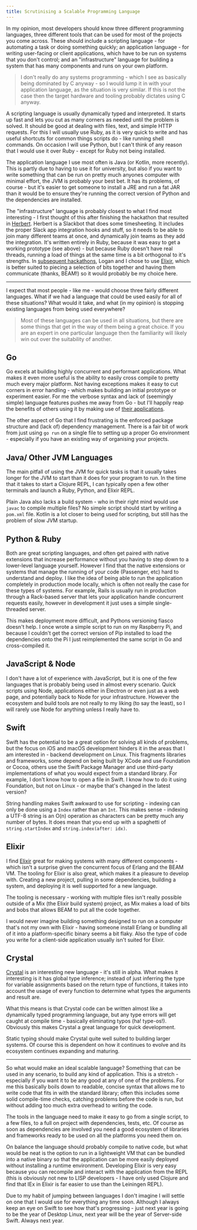 ```yaml
---
title: Scrutinising a Scalable Programming Language
---
```


In my opinion, most developers should know three different programming languages, three different tools that can be used for most of the projects you come across. These should include a scripting language - for automating a task or doing something quickly; an application language - for writing user-facing or client applications, which have to be run on systems that you don't control; and an "infrastructure" language for building a system that has many components and runs on your own platform.

> I don't really do any systems programming - which I see as basically being dominated by C anyway - so I would lump it in with your application language, as the situation is very similar. If this is not the case then the target hardware and tooling probably dictates using C anyway.  

A scripting language is usually dynamically typed and interpreted. It starts up fast and lets you cut as many corners as needed until the problem is solved. It should be good at dealing with files, text, and simple HTTP requests. For this I will usually use Ruby, as it is very quick to write and has useful shortcuts for common things scripts do - like running shell commands. On occasion I will use Python, but I can't think of any reason that I would use it over Ruby - except for Ruby not being installed.

The application language I use most often is Java (or Kotlin, more recently). This is partly due to having to use it for university, but also if you want to write something that can be run on pretty much anyones computer with minimal effort, the JVM is probably your best bet. It has its problems, of course - but it's easier to get someone to install a JRE and run a fat JAR than it would be to ensure they're running the correct version of Python and the dependencies are installed.

The "infrastructure" language is probably closest to what I find most interesting - I first thought of this after finishing the hackathon that resulted in [Herbert](https://github.com/euston-fish/herbert). Herbert is a Slackbot that does some timesheeting. It includes the proper Slack app integration hooks and stuff, so it needs to be able to join many different teams at once, and dynamically join teams as they add the integration. It's written entirely in Ruby, because it was easy to get a working prototype (see above) - but because Ruby doesn't have real threads, running a load of things at the same time is a bit orthogonal to it's strengths. In [subsequent hackathons](https://github.com/euston-fish/liberdata), Logan and I chose to use [Elixir](https://elixir-lang.org), which is better suited to piecing a selection of bits together and having them communicate (thanks, BEAM!) so it would probably be my choice here.

---

I expect that most people - like me - would choose three fairly different languages. What if we had a language that could be used easily for all of these situations? What would it take, and what (in my opinion) is stopping existing languages from being used everywhere?

> Most of these languages can be used in all situations, but there are some things that get in the way of them being a great choice. If you are an expert in one particular language then the familiarity will likely win out over the suitability of another.  

## Go
Go excels at building highly concurrent and performant applications. What makes it even more useful is the ability to easily cross compile to pretty much every major platform. Not having exceptions makes it easy to cut corners in error handling - which makes building an initial prototype or experiment easier. For me the verbose syntax and lack of (seemingly simple) language features pushes me away from Go - but I'll happily reap the benefits of others using it by making use of [their applications](https://gitea.io).

The other aspect of Go that I find frustrating is the enforced package structure and (lack of) dependency management. There is a fair bit of work from just using `go run` on a single file to setting up a proper Go environment - especially if you have an existing way of organising your projects.

## Java/ Other JVM Languages
The main pitfall of using the JVM for quick tasks is that it usually takes longer for the JVM to start than it does for your program to run. In the time that it takes to start a Clojure REPL, I can typically open a few other terminals and launch a Ruby, Python, and Elixir REPL.

Plain Java also lacks a build system - who in their right mind would use `javac` to compile multiple files? No simple script should start by writing a `pom.xml` file. Kotlin is a lot closer to being used for scripting, but still has the problem of slow JVM startup.

## Python & Ruby
Both are great scripting languages, and often get paired with native extensions that increase performance without you having to step down to a lower-level language yourself. However I find that the native extensions or systems that manage the running of your code (Passenger, etc) hard to understand and deploy. I like the idea of being able to run the application completely in production mode locally, which is often not really the case for these types of systems. For example, Rails is usually run in production through a Rack-based server that lets your application handle concurrent requests easily, however in development it just uses a simple single-threaded server.

This makes deployment more difficult, and Pythons versioning fiasco doesn't help. I once wrote a simple script to run on my Raspberry Pi, and because I couldn't get the correct version of Pip installed to load the dependencies onto the Pi I just reimplemented the same script in Go and cross-compiled it.

## JavaScript & Node
I don't have a lot of experience with JavaScript, but it is one of the few languages that is probably being used in almost every scenario. Quick scripts using Node, applications either in Electron or even just as a web page, and potentially back to Node for your infrastructure. However the ecosystem and build tools are not really to my liking (to say the least), so I will rarely use Node for anything unless I really have to.

## Swift
Swift has the potential to be a great option for solving all kinds of problems, but the focus on iOS and macOS development hinders it in the areas that I am interested in - backend development on Linux. This fragments libraries and frameworks, some depend on being built by XCode and use Foundation or Cocoa, others use the Swift Package Manager and use third-party implementations of what you would expect from a standard library. For example, I don't know how to open a file in Swift. I know how to do it using Foundation, but not on Linux - or maybe that's changed in the latest version?

String handling makes Swift awkward to use for scripting - indexing can only be done using a `Index` rather than an `Int`. This makes sense - indexing a UTF-8 string is an O(n) operation as characters can be pretty much any number of bytes. It does mean that you end up with a spaghetti of `string.startIndex` and `string.index(after: idx)`.

## Elixir
I find [Elixir](https://elixir-lang.org) great for making systems with many different components - which isn't a surprise given the concurrent focus of Erlang and the BEAM VM. The tooling for Elixir is also great, which makes it a pleasure to develop with. Creating a new project, pulling in some dependencies, building a system, and deploying it is well supported for a new language.

The tooling is necessary - working with multiple files isn't really possible outside of a Mix (the Elixir build system) project, as Mix makes a load of bits and bobs that allows BEAM to put all the code together.

I would never imagine building something designed to run on a computer that's not my own with Elixir - having someone install Erlang or bundling all of it into a platform-specific binary seems a bit flaky. Also the type of code you write for a client-side application usually isn't suited for Elixir.

## Crystal

[Crystal](https://crystal-lang.org) is an interesting new language - it's still in alpha. What makes it interesting is it has global type inference; instead of just inferring the type for variable assignments based on the return type of functions, it takes into account the usage of every function to determine what types the arguments and result are.

What this means is that Crystal code can be written almost like a dynamically typed programming language, but any type errors will get caught at compile time - basically eliminating typos (ha! type-os!). Obviously this makes Crystal a great language for quick development.

Static typing should make Crystal quite well suited to building larger systems. Of course this is dependent on how it continues to evolve and its ecosystem continues expanding and maturing.

---

So what would make an ideal scalable language? Something that can be used in any scenario, to build any kind of application. This is a stretch - especially if you want it to be any good at any of one of the problems. For me this basically boils down to readable, concise syntax that allows me to write code that fits in with the standard library; often this includes some solid compile-time checks, catching problems before the code is run, but without adding too much extra overhead to writing the code.

The tools in the language need to make it easy to go from a single script, to a few files, to a full on project with dependencies, tests, etc. Of course as soon as dependencies are involved you need a good ecosystem of libraries and frameworks ready to be used on all the platforms you need them on.

On balance the language should probably compile to native code, but what would be neat is the option to run in a lightweight VM that can be bundled into a native binary so that the application can be more easily deployed without installing a runtime environment. Developing Elixir is very easy because you can recompile and interact with the application from the REPL (this is obviously not new to LISP developers - I have only used Clojure and find that IEx in Elixir is far easier to use than the Leiningen REPL).

Due to my habit of jumping between languages I don't imagine I will settle on one that I would use for everything any time soon. Although I always keep an eye on Swift to see how that's progressing - just next year is going to be the year of Desktop Linux, next year will be the year of Server-side Swift. Always next year.
